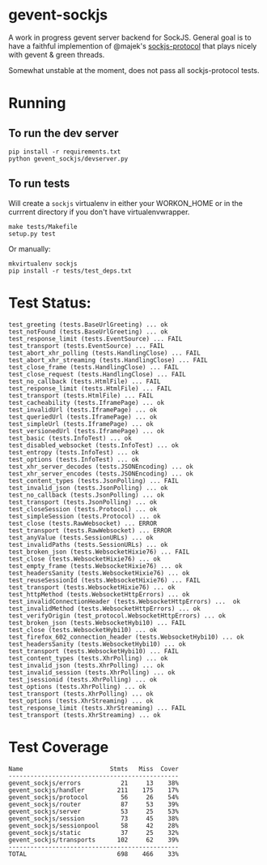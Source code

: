 gevent-sockjs
=============

A work in progress gevent server backend for SockJS.
General goal is to have a faithful implemention of @majek's
[sockjs-protocol](https://github.com/sockjs/sockjs-protocol)
that plays nicely with gevent & green threads.

Somewhat unstable at the moment, does not pass all sockjs-protocol tests.

Running
=======

To run the dev server
---------------------

    pip install -r requirements.txt
    python gevent_sockjs/devserver.py

To run tests
------------

Will create a `sockjs` virtualenv in either your WORKON_HOME or in
the currrent directory if you don't have virtualenvwrapper.

    make tests/Makefile
    setup.py test

Or manually:

    mkvirtualenv sockjs
    pip install -r tests/test_deps.txt

Test Status:
============

    test_greeting (tests.BaseUrlGreeting) ... ok
    test_notFound (tests.BaseUrlGreeting) ... ok
    test_response_limit (tests.EventSource) ... FAIL
    test_transport (tests.EventSource) ... FAIL
    test_abort_xhr_polling (tests.HandlingClose) ... FAIL
    test_abort_xhr_streaming (tests.HandlingClose) ... FAIL
    test_close_frame (tests.HandlingClose) ... FAIL
    test_close_request (tests.HandlingClose) ... FAIL
    test_no_callback (tests.HtmlFile) ... FAIL
    test_response_limit (tests.HtmlFile) ... FAIL
    test_transport (tests.HtmlFile) ... FAIL
    test_cacheability (tests.IframePage) ... ok
    test_invalidUrl (tests.IframePage) ... ok
    test_queriedUrl (tests.IframePage) ... ok
    test_simpleUrl (tests.IframePage) ... ok
    test_versionedUrl (tests.IframePage) ... ok
    test_basic (tests.InfoTest) ... ok
    test_disabled_websocket (tests.InfoTest) ... ok
    test_entropy (tests.InfoTest) ... ok
    test_options (tests.InfoTest) ... ok
    test_xhr_server_decodes (tests.JSONEncoding) ... ok
    test_xhr_server_encodes (tests.JSONEncoding) ... ok
    test_content_types (tests.JsonPolling) ... FAIL
    test_invalid_json (tests.JsonPolling) ... ok
    test_no_callback (tests.JsonPolling) ... ok
    test_transport (tests.JsonPolling) ... ok
    test_closeSession (tests.Protocol) ... ok
    test_simpleSession (tests.Protocol) ... ok
    test_close (tests.RawWebsocket) ... ERROR
    test_transport (tests.RawWebsocket) ... ERROR
    test_anyValue (tests.SessionURLs) ... ok
    test_invalidPaths (tests.SessionURLs) ... ok
    test_broken_json (tests.WebsocketHixie76) ... FAIL
    test_close (tests.WebsocketHixie76) ... ok
    test_empty_frame (tests.WebsocketHixie76) ... ok
    test_headersSanity (tests.WebsocketHixie76) ... ok
    test_reuseSessionId (tests.WebsocketHixie76) ... FAIL
    test_transport (tests.WebsocketHixie76) ... ok
    test_httpMethod (tests.WebsocketHttpErrors) ... ok
    test_invalidConnectionHeader (tests.WebsocketHttpErrors) ...  ok
    test_invalidMethod (tests.WebsocketHttpErrors) ... ok
    test_verifyOrigin (test_protocol.WebsocketHttpErrors) ... ok
    test_broken_json (tests.WebsocketHybi10) ... FAIL
    test_close (tests.WebsocketHybi10) ... ok
    test_firefox_602_connection_header (tests.WebsocketHybi10) ... ok
    test_headersSanity (tests.WebsocketHybi10) ... ok
    test_transport (tests.WebsocketHybi10) ... FAIL
    test_content_types (tests.XhrPolling) ... ok
    test_invalid_json (tests.XhrPolling) ... ok
    test_invalid_session (tests.XhrPolling) ... ok
    test_jsessionid (tests.XhrPolling) ... ok
    test_options (tests.XhrPolling) ... ok
    test_transport (tests.XhrPolling) ... ok
    test_options (tests.XhrStreaming) ... ok
    test_response_limit (tests.XhrStreaming) ... FAIL
    test_transport (tests.XhrStreaming) ... ok

Test Coverage
=============

    Name                        Stmts   Miss  Cover
    -----------------------------------------------
    gevent_sockjs/errors           21     13    38%
    gevent_sockjs/handler         211    175    17%
    gevent_sockjs/protocol         56     26    54%
    gevent_sockjs/router           87     53    39%
    gevent_sockjs/server           53     25    53%
    gevent_sockjs/session          73     45    38%
    gevent_sockjs/sessionpool      58     42    28%
    gevent_sockjs/static           37     25    32%
    gevent_sockjs/transports      102     62    39%
    -----------------------------------------------
    TOTAL                         698    466    33%
